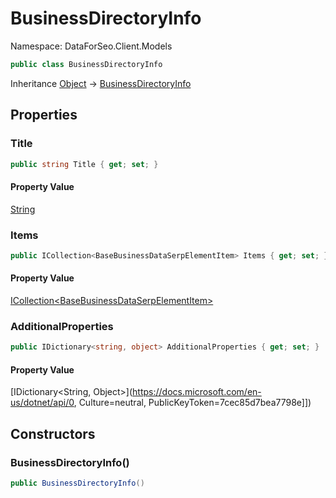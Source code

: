 # BusinessDirectoryInfo

Namespace: DataForSeo.Client.Models

```csharp
public class BusinessDirectoryInfo
```

Inheritance [Object](https://docs.microsoft.com/en-us/dotnet/api/Object) → [BusinessDirectoryInfo](./BusinessDirectoryInfo.md)

## Properties

### **Title**

```csharp
public string Title { get; set; }
```

#### Property Value

[String](https://docs.microsoft.com/en-us/dotnet/api/String)<br>

### **Items**

```csharp
public ICollection<BaseBusinessDataSerpElementItem> Items { get; set; }
```

#### Property Value

[ICollection&lt;BaseBusinessDataSerpElementItem&gt;](./BaseBusinessDataSerpElementItem.md)<br>

### **AdditionalProperties**

```csharp
public IDictionary<string, object> AdditionalProperties { get; set; }
```

#### Property Value

[IDictionary&lt;String, Object&gt;](https://docs.microsoft.com/en-us/dotnet/api/0, Culture=neutral, PublicKeyToken=7cec85d7bea7798e]])<br>

## Constructors

### **BusinessDirectoryInfo()**

```csharp
public BusinessDirectoryInfo()
```
